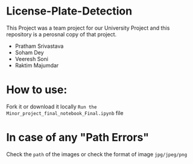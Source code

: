 # License-Plate-Detection
This Project was a team project for our University Project and this repository is a perosnal copy of that project.
* Pratham Srivastava
* Soham Dey
* Veeresh Soni
* Raktim Majumdar

# How to use:
Fork it or download it locally
```Run the Minor_project_final_notebook_Final.ipynb``` file

# In case of any "Path Errors"
Check the ```path``` of the images or check the format of image ```jpg/jpeg/png```
